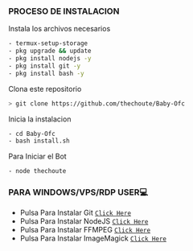 

### PROCESO DE INSTALACION
Instala los archivos necesarios
```bash
- termux-setup-storage
- pkg upgrade && update
- pkg install nodejs -y
- pkg install git -y
- pkg install bash -y
```

Clona este repositorio
 ```bash
> git clone https://github.com/thechoute/Baby-Ofc
```

Inicia la instalacion
```bash
- cd Baby-Ofc
- bash install.sh
```

Para Iniciar el Bot
 ```bash
- node thechoute
```
### PARA WINDOWS/VPS/RDP USER💻

- Pulsa Para Instalar Git [`Click Here`](https://git-scm.com/downloads) <br>
- Pulsa Para Instalar NodeJS [`Click Here`](https://nodejs.org/en/download) <br>
- Pulsa Para Instalar FFMPEG [`Click Here`](https://ffmpeg.org/download.html) 
- Pulsa Para Instalar ImageMagick [`Click Here`](https://imagemagick.org/script/download.php)
